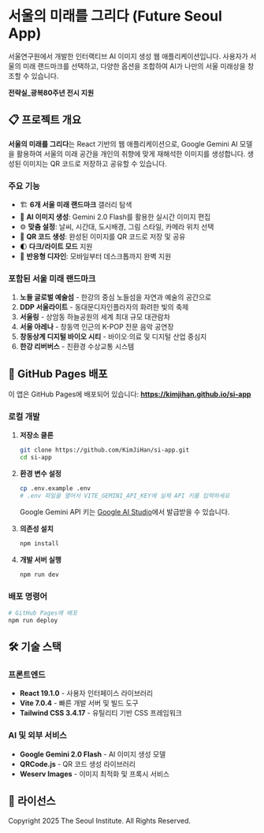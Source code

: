 # 서울의 미래를 그리다 (Future Seoul App)

서울연구원에서 개발한 인터랙티브 AI 이미지 생성 웹 애플리케이션입니다. 사용자가 서울의 미래 랜드마크를 선택하고, 다양한 옵션을 조합하여 AI가 나만의 서울 미래상을 창조할 수 있습니다.

**전략실_광복80주년 전시 지원**

## 📋 프로젝트 개요

**서울의 미래를 그리다**는 React 기반의 웹 애플리케이션으로, Google Gemini AI 모델을 활용하여 서울의 미래 공간을 개인의 취향에 맞게 재해석한 이미지를 생성합니다. 생성된 이미지는 QR 코드로 저장하고 공유할 수 있습니다.

### 주요 기능

- 🏗️ **6개 서울 미래 랜드마크** 갤러리 탐색
- 🎨 **AI 이미지 생성**: Gemini 2.0 Flash를 활용한 실시간 이미지 편집
- ⚙️ **맞춤 설정**: 날씨, 시간대, 도시배경, 그림 스타일, 카메라 위치 선택
- 📱 **QR 코드 생성**: 완성된 이미지를 QR 코드로 저장 및 공유
- 🌓 **다크/라이트 모드** 지원
- 📱 **반응형 디자인**: 모바일부터 데스크톱까지 완벽 지원

### 포함된 서울 미래 랜드마크

1. **노들 글로벌 예술섬** - 한강의 중심 노들섬을 자연과 예술의 공간으로
2. **DDP 서울라이트** - 동대문디자인플라자의 화려한 빛의 축제
3. **서울링** - 상암동 하늘공원의 세계 최대 규모 대관람차
4. **서울 아레나** - 창동역 인근의 K-POP 전문 음악 공연장
5. **창동상계 디지털 바이오 시티** - 바이오·의료 및 디지털 산업 중심지
6. **한강 리버버스** - 친환경 수상교통 시스템

## 🚀 GitHub Pages 배포

이 앱은 GitHub Pages에 배포되어 있습니다: **https://kimjihan.github.io/si-app**

### 로컬 개발

1. **저장소 클론**
   ```bash
   git clone https://github.com/KimJiHan/si-app.git
   cd si-app
   ```

2. **환경 변수 설정**
   ```bash
   cp .env.example .env
   # .env 파일을 열어서 VITE_GEMINI_API_KEY에 실제 API 키를 입력하세요
   ```
   
   Google Gemini API 키는 [Google AI Studio](https://makersuite.google.com/app/apikey)에서 발급받을 수 있습니다.

3. **의존성 설치**
   ```bash
   npm install
   ```

4. **개발 서버 실행**
   ```bash
   npm run dev
   ```

### 배포 명령어

```bash
# GitHub Pages에 배포
npm run deploy
```

## 🛠️ 기술 스택

### 프론트엔드
- **React 19.1.0** - 사용자 인터페이스 라이브러리
- **Vite 7.0.4** - 빠른 개발 서버 및 빌드 도구
- **Tailwind CSS 3.4.17** - 유틸리티 기반 CSS 프레임워크

### AI 및 외부 서비스
- **Google Gemini 2.0 Flash** - AI 이미지 생성 모델
- **QRCode.js** - QR 코드 생성 라이브러리
- **Weserv Images** - 이미지 최적화 및 프록시 서비스

## 📄 라이선스

Copyright 2025 The Seoul Institute. All Rights Reserved.
